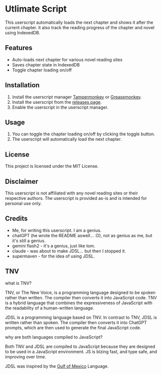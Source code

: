 # Utlimate Script

This userscript automatically loads the next chapter and shows it after the current chapter. it also track the reading progress of the chapter and novel using IndexedDB.

## Features

- Auto-loads next chapter for various novel reading sites
- Saves chapter state in IndexedDB
- Toggle chapter loading on/off

## Installation

1. Install the userscript manager [Tampermonkey](https://www.tampermonkey.net/) or [Greasemonkey](https://www.greasespot.net/).
2. Install the userscript from the [releases page](https://github.com/StarlessNight13/utlimate-script/releases).
3. Enable the userscript in the userscript manager.

## Usage

1. You can toggle the chapter loading on/off by clicking the toggle button.
2. The userscript will automatically load the next chapter.

## License

This project is licensed under the MIT License.

## Disclaimer

This userscript is not affiliated with any novel reading sites or their respective authors. The userscript is provided as-is and is intended for personal use only.

## Credits

- Me, for writing this userscript. I am a genius.
- chatGPT (he wrote the README aswell... :D), not as genius as me, but it's still a genius.
- gemini flash2 - it's a genius, just like tom.
- claude - was about to make JDSL... but then I stopped it.
- supermaven - for the idea of using JDSL.

## TNV

what is TNV?

TNV, or The New Voice, is a programming language designed to be spoken rather than written. The compiler then converts it into JavaScript code. TNV is a hybrid language that combines the expressiveness of JavaScript with the readability of a human-written language.

JDSL is a programming language based on TNV. In contrast to TNV, JDSL is written rather than spoken. The compiler then converts it into ChatGPT prompts, which are then used to generate the final JavaScript code.

why are both languages compiled to JavaScript?

Both TNV and JDSL are compiled to JavaScript because they are designed to be used in a JavaScript environment. JS is blzing fast, and type safe, and improving over time.

JDSL was inspired by the [Gulf of Mexico](https://github.com/TodePond/GulfOfMexico) Language.
